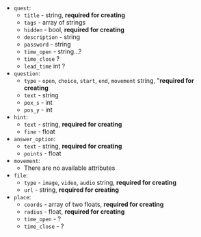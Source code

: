 * `quest`:
  * `title` - string, **required for creating**
  * `tags` - array of strings
  * `hidden` - bool, **required for creating**
  * `description` - string
  * `password` - string
  * `time_open` - string...?
  * `time_close` ?
  * `lead_time` int ?
* `question`:
  * `type` - `open`, `choice`, `start`, `end`, `movement` string, "**required for creating**
  * `text` - string
  * `pox_s` - int
  * `pos_y` - int
* `hint`:
  * `text` - string, **required for creating**
  * `fine` - float
* `answer_option`:
  * `text` - string, **required for creating**
  * `points` - float
* `movement`:
  * There are no available attributes 
* `file`:
  * `type` - `image`, `video`, `audio` string, **required for creating**
  * `url` - string, **required for creating**
* `place`:
  * `coords` - array of two floats, **required for creating**
  * `radius` - float, **required for creating**
  * `time_open` - ?
  * `time_close` - ?